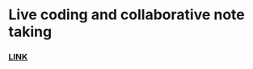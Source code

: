 # Live coding and collaborative note taking


### [LINK](https://docs.google.com/document/d/1SYcMhmJcP_k_IHUA8Bd0GQ6pXY_RdIpF6yFlMBOPATk/edit?usp=sharing)
